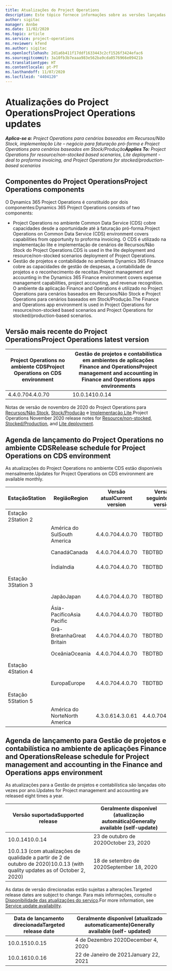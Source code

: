 ```yaml
---
title: Atualizações do Project Operations
description: Este tópico fornece informações sobre as versões lançadas do Dynamics 365 Project Operations.
author: sigitac
manager: Annbe
ms.date: 11/02/2020
ms.topic: article
ms.service: project-operations
ms.reviewer: kfend
ms.author: sigitac
ms.openlocfilehash: 2d1a6b411f17ddf1633443c2cf1526f3424efac6
ms.sourcegitcommit: 3a10fb3b7eaaa983e562ba9cda0576966e09421b
ms.translationtype: HT
ms.contentlocale: pt-PT
ms.lasthandoff: 11/07/2020
ms.locfileid: "4404120"
---
```

# <a name="project-operations-updates"></a><span data-ttu-id="e078d-103">Atualizações do Project Operations</span><span class="sxs-lookup"><span data-stu-id="e078d-103">Project Operations updates</span></span>

<span data-ttu-id="e078d-104">_**Aplica-se a:** Project Operations para cenários baseados em Recursos/Não Stock, implementação Lite – negócio para faturação pró-forma e Project Operations para cenários baseados em Stock/Produção_</span><span class="sxs-lookup"><span data-stu-id="e078d-104">_**Applies To:** Project Operations for resource/non-stocked based scenarios, Lite deployment - deal to proforma invoicing, and Project Operations for stocked/production-based scenarios_</span></span>

## <a name="project-operations-components"></a><span data-ttu-id="e078d-105">Componentes do Project Operations</span><span class="sxs-lookup"><span data-stu-id="e078d-105">Project Operations components</span></span>

<span data-ttu-id="e078d-106">O Dynamics 365 Project Operations é constituído por dois componentes:</span><span class="sxs-lookup"><span data-stu-id="e078d-106">Dynamics 365 Project Operations consists of two components:</span></span>

- <span data-ttu-id="e078d-107">Project Operations no ambiente Common Data Service (CDS) cobre capacidades desde a oportunidade até à faturação pró-forma.</span><span class="sxs-lookup"><span data-stu-id="e078d-107">Project Operations on Common Data Service (CDS) environment covers capabilities from opportunity to proforma invoicing.</span></span> <span data-ttu-id="e078d-108">O CDS é utilizado na implementação lite e implementação de cenários de Recursos/Não Stock do Project Operations.</span><span class="sxs-lookup"><span data-stu-id="e078d-108">CDS is used in the lite deployment and resource/non-stocked scenarios deployment of Project Operations.</span></span>
- <span data-ttu-id="e078d-109">Gestão de projetos e contabilidade no ambiente Dynamics 365 Finance cobre as capacidades de gestão de despesas, a contabilidade de projetos e o reconhecimento de receitas.</span><span class="sxs-lookup"><span data-stu-id="e078d-109">Project management and accounting in the Dynamics 365 Finance environment covers expense management capabilities, project accounting, and revenue recognition.</span></span> <span data-ttu-id="e078d-110">O ambiente da aplicação Finance and Operations é utilizado no Project Operations para cenários baseados em Recursos/Não Stock e Project Operations para cenários baseados em Stock/Produção.</span><span class="sxs-lookup"><span data-stu-id="e078d-110">The Finance and Operations app environment is used in Project Operations for resource/non-stocked based scenarios and Project Operations for stocked/production-based scenarios.</span></span>

## <a name="project-operations-latest-version"></a><span data-ttu-id="e078d-111">Versão mais recente do Project Operations</span><span class="sxs-lookup"><span data-stu-id="e078d-111">Project Operations latest version</span></span>

| <span data-ttu-id="e078d-112">Project Operations no ambiente CDS</span><span class="sxs-lookup"><span data-stu-id="e078d-112">Project Operations on CDS environment</span></span> | <span data-ttu-id="e078d-113">Gestão de projetos e contabilística em ambientes de aplicações Finance and Operations</span><span class="sxs-lookup"><span data-stu-id="e078d-113">Project management and accounting in Finance and Operations apps environments</span></span> |
| --- | --- |
| <span data-ttu-id="e078d-114">4.4.0.70</span><span class="sxs-lookup"><span data-stu-id="e078d-114">4.4.0.70</span></span> | <span data-ttu-id="e078d-115">10.0.14</span><span class="sxs-lookup"><span data-stu-id="e078d-115">10.0.14</span></span> |

<span data-ttu-id="e078d-116">Notas de versão de novembro de 2020 do Project Operations para [Recursos/Não Stock](whats-new-nov-2020-resource-based.md), [Stock/Produção](../prod-pma/whats-new/whats-new-nov-2020-production-based.md) e [Implementação Lite](../pro/whats-new/whats-new-nov-2020-lite.md).</span><span class="sxs-lookup"><span data-stu-id="e078d-116">Project Operations November 2020 release notes for [Resource/non-stocked](whats-new-nov-2020-resource-based.md), [Stocked/Production](../prod-pma/whats-new/whats-new-nov-2020-production-based.md), and [Lite deployment](../pro/whats-new/whats-new-nov-2020-lite.md).</span></span>

## <a name="release-schedule-for-project-operations-on-cds-environment"></a><span data-ttu-id="e078d-117">Agenda de lançamento do Project Operations no ambiente CDS</span><span class="sxs-lookup"><span data-stu-id="e078d-117">Release schedule for Project Operations on CDS environment</span></span>

<span data-ttu-id="e078d-118">As atualizações do Project Operations no ambiente CDS estão disponíveis mensalmente.</span><span class="sxs-lookup"><span data-stu-id="e078d-118">Updates for Project Operations on CDS environment are available monthly.</span></span> 

| <span data-ttu-id="e078d-119">Estação</span><span class="sxs-lookup"><span data-stu-id="e078d-119">Station</span></span>   | <span data-ttu-id="e078d-120">Região</span><span class="sxs-lookup"><span data-stu-id="e078d-120">Region</span></span>        | <span data-ttu-id="e078d-121">Versão atual</span><span class="sxs-lookup"><span data-stu-id="e078d-121">Current version</span></span> | <span data-ttu-id="e078d-122">Versão seguinte</span><span class="sxs-lookup"><span data-stu-id="e078d-122">Next version</span></span> | <span data-ttu-id="e078d-123">Disponível geralmente</span><span class="sxs-lookup"><span data-stu-id="e078d-123">Generally available</span></span> |
|-----------|---------------|-----------------|--------------|---------------------|
| <span data-ttu-id="e078d-124">Estação 2</span><span class="sxs-lookup"><span data-stu-id="e078d-124">Station 2</span></span> |   &nbsp;      |    &nbsp;       | &nbsp;       |      &nbsp;         |
|   &nbsp;  | <span data-ttu-id="e078d-125">América do Sul</span><span class="sxs-lookup"><span data-stu-id="e078d-125">South America</span></span> |  <span data-ttu-id="e078d-126">4.4.0.70</span><span class="sxs-lookup"><span data-stu-id="e078d-126">4.4.0.70</span></span>       | <span data-ttu-id="e078d-127">TBD</span><span class="sxs-lookup"><span data-stu-id="e078d-127">TBD</span></span>     | <span data-ttu-id="e078d-128">20-nov-20</span><span class="sxs-lookup"><span data-stu-id="e078d-128">20-Nov-20</span></span>           |
|    &nbsp; | <span data-ttu-id="e078d-129">Canadá</span><span class="sxs-lookup"><span data-stu-id="e078d-129">Canada</span></span>        |  <span data-ttu-id="e078d-130">4.4.0.70</span><span class="sxs-lookup"><span data-stu-id="e078d-130">4.4.0.70</span></span>       | <span data-ttu-id="e078d-131">TBD</span><span class="sxs-lookup"><span data-stu-id="e078d-131">TBD</span></span>     | <span data-ttu-id="e078d-132">20-nov-20</span><span class="sxs-lookup"><span data-stu-id="e078d-132">20-Nov-20</span></span>           |
|   &nbsp;  | <span data-ttu-id="e078d-133">Índia</span><span class="sxs-lookup"><span data-stu-id="e078d-133">India</span></span>         |  <span data-ttu-id="e078d-134">4.4.0.70</span><span class="sxs-lookup"><span data-stu-id="e078d-134">4.4.0.70</span></span>       | <span data-ttu-id="e078d-135">TBD</span><span class="sxs-lookup"><span data-stu-id="e078d-135">TBD</span></span>     | <span data-ttu-id="e078d-136">20-nov-20</span><span class="sxs-lookup"><span data-stu-id="e078d-136">20-Nov-20</span></span>           |
| <span data-ttu-id="e078d-137">Estação 3</span><span class="sxs-lookup"><span data-stu-id="e078d-137">Station 3</span></span>  |      &nbsp;   |     &nbsp;      |     &nbsp;   |      &nbsp;         |
|   &nbsp;  | <span data-ttu-id="e078d-138">Japão</span><span class="sxs-lookup"><span data-stu-id="e078d-138">Japan</span></span>         |  <span data-ttu-id="e078d-139">4.4.0.70</span><span class="sxs-lookup"><span data-stu-id="e078d-139">4.4.0.70</span></span>       | <span data-ttu-id="e078d-140">TBD</span><span class="sxs-lookup"><span data-stu-id="e078d-140">TBD</span></span>     | <span data-ttu-id="e078d-141">04-dez-20</span><span class="sxs-lookup"><span data-stu-id="e078d-141">04-Dec-20</span></span>           |
|   &nbsp;  | <span data-ttu-id="e078d-142">Ásia-Pacífico</span><span class="sxs-lookup"><span data-stu-id="e078d-142">Asia Pacific</span></span>  |  <span data-ttu-id="e078d-143">4.4.0.70</span><span class="sxs-lookup"><span data-stu-id="e078d-143">4.4.0.70</span></span>       | <span data-ttu-id="e078d-144">TBD</span><span class="sxs-lookup"><span data-stu-id="e078d-144">TBD</span></span>     | <span data-ttu-id="e078d-145">04-dez-20</span><span class="sxs-lookup"><span data-stu-id="e078d-145">04-Dec-20</span></span>           |
|   &nbsp;  | <span data-ttu-id="e078d-146">Grã-Bretanha</span><span class="sxs-lookup"><span data-stu-id="e078d-146">Great Britain</span></span> |  <span data-ttu-id="e078d-147">4.4.0.70</span><span class="sxs-lookup"><span data-stu-id="e078d-147">4.4.0.70</span></span>       | <span data-ttu-id="e078d-148">TBD</span><span class="sxs-lookup"><span data-stu-id="e078d-148">TBD</span></span>     | <span data-ttu-id="e078d-149">04-dez-20</span><span class="sxs-lookup"><span data-stu-id="e078d-149">04-Dec-20</span></span>           |
|   &nbsp;  | <span data-ttu-id="e078d-150">Oceânia</span><span class="sxs-lookup"><span data-stu-id="e078d-150">Oceania</span></span>       |  <span data-ttu-id="e078d-151">4.4.0.70</span><span class="sxs-lookup"><span data-stu-id="e078d-151">4.4.0.70</span></span>       | <span data-ttu-id="e078d-152">TBD</span><span class="sxs-lookup"><span data-stu-id="e078d-152">TBD</span></span>     | <span data-ttu-id="e078d-153">04-dez-20</span><span class="sxs-lookup"><span data-stu-id="e078d-153">04-Dec-20</span></span>           |
| <span data-ttu-id="e078d-154">Estação 4</span><span class="sxs-lookup"><span data-stu-id="e078d-154">Station 4</span></span> |     &nbsp;    |     &nbsp;      |     &nbsp;   |      &nbsp;         |
|   &nbsp;  | <span data-ttu-id="e078d-155">Europa</span><span class="sxs-lookup"><span data-stu-id="e078d-155">Europe</span></span>        |  <span data-ttu-id="e078d-156">4.4.0.70</span><span class="sxs-lookup"><span data-stu-id="e078d-156">4.4.0.70</span></span>       | <span data-ttu-id="e078d-157">TBD</span><span class="sxs-lookup"><span data-stu-id="e078d-157">TBD</span></span>     | <span data-ttu-id="e078d-158">11-dez-20</span><span class="sxs-lookup"><span data-stu-id="e078d-158">11-Dec-20</span></span>           |
| <span data-ttu-id="e078d-159">Estação 5</span><span class="sxs-lookup"><span data-stu-id="e078d-159">Station 5</span></span> |     &nbsp;    |     &nbsp;      |     &nbsp;   |      &nbsp;         |
|   &nbsp;  | <span data-ttu-id="e078d-160">América do Norte</span><span class="sxs-lookup"><span data-stu-id="e078d-160">North America</span></span> | <span data-ttu-id="e078d-161">4.3.0.61</span><span class="sxs-lookup"><span data-stu-id="e078d-161">4.3.0.61</span></span>        | <span data-ttu-id="e078d-162">4.4.0.70</span><span class="sxs-lookup"><span data-stu-id="e078d-162">4.4.0.70</span></span>     | <span data-ttu-id="e078d-163">15-nov-20</span><span class="sxs-lookup"><span data-stu-id="e078d-163">15-Nov-20</span></span>           |

## <a name="release-schedule-for-project-management-and-accounting-in-the-finance-and-operations-apps-environment"></a><span data-ttu-id="e078d-164">Agenda de lançamento para Gestão de projetos e contabilística no ambiente de aplicações Finance and Operations</span><span class="sxs-lookup"><span data-stu-id="e078d-164">Release schedule for Project management and accounting in the Finance and Operations apps environment</span></span>

<span data-ttu-id="e078d-165">As atualizações para a Gestão de projetos e contabilística são lançadas oito vezes por ano.</span><span class="sxs-lookup"><span data-stu-id="e078d-165">Updates for Project management and accounting are released eight times a year.</span></span>

| <span data-ttu-id="e078d-166">Versão suportada</span><span class="sxs-lookup"><span data-stu-id="e078d-166">Supported release</span></span> | <span data-ttu-id="e078d-167">Geralmente disponível (atualização automática)</span><span class="sxs-lookup"><span data-stu-id="e078d-167">Generally available (self-update)</span></span> |
| --- | --- |
| <span data-ttu-id="e078d-168">10.0.14</span><span class="sxs-lookup"><span data-stu-id="e078d-168">10.0.14</span></span> | <span data-ttu-id="e078d-169">23 de outubro de 2020</span><span class="sxs-lookup"><span data-stu-id="e078d-169">October 23, 2020</span></span> |
| <span data-ttu-id="e078d-170">10.0.13 (com atualizações de qualidade a partir de 2 de outubro de 2020)</span><span class="sxs-lookup"><span data-stu-id="e078d-170">10.0.13 (with quality updates as of October 2, 2020)</span></span> | <span data-ttu-id="e078d-171">18 de setembro de 2020</span><span class="sxs-lookup"><span data-stu-id="e078d-171">September 18, 2020</span></span> |

<span data-ttu-id="e078d-172">As datas de versão direcionadas estão sujeitas a alterações.</span><span class="sxs-lookup"><span data-stu-id="e078d-172">Targeted release dates are subject to change.</span></span> <span data-ttu-id="e078d-173">Para mais informações, consulte o [Disponibilidade das atualizações do serviço](https://docs.microsoft.com/dynamics365/fin-ops-core/fin-ops/get-started/public-preview-releases?toc=/dynamics365/finance/toc.json).</span><span class="sxs-lookup"><span data-stu-id="e078d-173">For more information, see [Service update availability](https://docs.microsoft.com/dynamics365/fin-ops-core/fin-ops/get-started/public-preview-releases?toc=/dynamics365/finance/toc.json).</span></span>

| <span data-ttu-id="e078d-174">Data de lançamento direcionada</span><span class="sxs-lookup"><span data-stu-id="e078d-174">Targeted release date</span></span> | <span data-ttu-id="e078d-175">Geralmente disponível (atualizado automaticamente)</span><span class="sxs-lookup"><span data-stu-id="e078d-175">Generally available (self- updated)</span></span> |
| --- | --- |
| <span data-ttu-id="e078d-176">10.0.15</span><span class="sxs-lookup"><span data-stu-id="e078d-176">10.0.15</span></span> | <span data-ttu-id="e078d-177">4 de Dezembro 2020</span><span class="sxs-lookup"><span data-stu-id="e078d-177">December 4, 2020</span></span> |
| <span data-ttu-id="e078d-178">10.0.16</span><span class="sxs-lookup"><span data-stu-id="e078d-178">10.0.16</span></span> | <span data-ttu-id="e078d-179">22 de Janeiro de 2021</span><span class="sxs-lookup"><span data-stu-id="e078d-179">January 22, 2021</span></span> |

